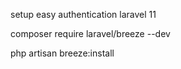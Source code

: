 setup easy authentication laravel 11

composer require laravel/breeze --dev

 php artisan breeze:install